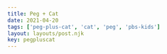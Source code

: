 ```yaml
---
title: Peg + Cat
date: 2021-04-20
tags: ['peg-plus-cat', 'cat', 'peg', 'pbs-kids']
layout: layouts/post.njk
key: pegpluscat
---
```


